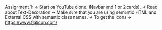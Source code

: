Assignment 1: -> Start on YouTube clone. (Navbar and 1 or 2 cards). -> Read about Text-Decoration -> Make sure that you are using semantic HTML and External CSS with semantic class names. -> To get the icons -> https://www.flaticon.com/